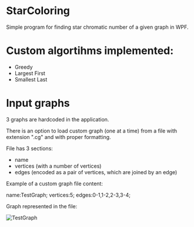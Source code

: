 # StarColoring

Simple program for finding star chromatic number of a given graph in WPF.

# Custom algortihms implemented:
- Greedy
- Largest First
- Smallest Last

# Input graphs
3 graphs are hardcoded in the application.

There is an option to load custom graph (one at a time) from a file with extension ".cg" and with proper formatting.

File has 3 sections:
- name
- vertices (with a number of vertices)
- edges (encoded as a pair of vertices, which are joined by an edge)

Example of a custom graph file content:

  name:TestGraph;
  vertices:5;
  edges:0-1,1-2,2-3,3-4;

Graph represented in the file:

![TestGraph](https://user-images.githubusercontent.com/38260620/120112714-3a668b80-c177-11eb-9f45-97544654b22d.png)

